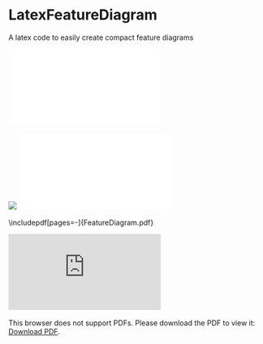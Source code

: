 # LatexFeatureDiagram
A latex code to easily create compact feature diagrams

![main.tex output](FeatureDiagram.pdf)

<image src="FeatureDiagram.pdf"/>

<embed src="FeatureDiagram.pdf" type="application/pdf">

\includepdf[pages=-]{FeatureDiagram.pdf}

<object data="https://github.com/meremST/LatexFeatureDiagram/blob/meremST-patch-1/FeatureDiagram.pdf" type="application/pdf" width="700px" height="700px">
    <embed src="https://github.com/meremST/LatexFeatureDiagram/blob/meremST-patch-1/FeatureDiagram.pdf">
        <p>This browser does not support PDFs. Please download the PDF to view it: <a href="https://github.com/meremST/LatexFeatureDiagram/blob/meremST-patch-1/FeatureDiagram.pdf">Download PDF</a>.</p>
    </embed>
</object>

